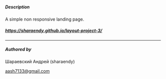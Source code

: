 ##### Description

A simple non responsive landing page.

##### https://sharaendy.github.io/layout-project-3/

------



##### Authored by

Шараевский Андрей (sharaendy)

aash7133@gmail.com
